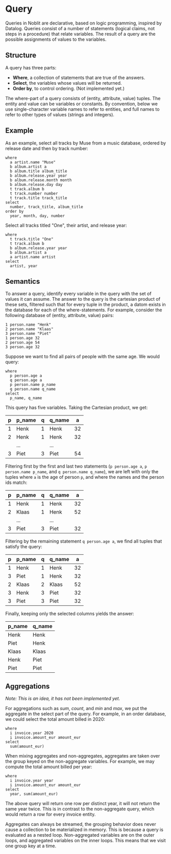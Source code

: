 # Query

Queries in Noblit are declarative, based on logic programming, inspired by
Datalog. Queries consist of a number of statements (logical claims, not steps in
a procedure) that relate variables. The result of a query are the possible
assignments of values to the variables.

## Structure

A query has three parts:

 * **Where**, a collection of statements that are true of the answers.
 * **Select**, the variables whose values will be returned.
 * **Order by**, to control ordering. (Not implemented yet.)

The where-part of a query consists of (entity, attribute, value) tuples. The
entity and value can be variables or constants. By convention, below we use
single-character variable names to refer to entities, and full names to refer
to other types of values (strings and integers).

## Example

As an example, select all tracks by Muse from a music database, ordered by
release date and then by track number:

    where
      a artist.name "Muse"
      b album.artist a
      b album.title album_title
      b album.release.year year
      b album.release.month month
      b album.release.day day
      t track.album b
      t track.number number
      t track.title track_title
    select
      number, track_title, album_title
    order by
      year, month, day, number

Select all tracks titled "One", their artist, and release year:

    where
      t track.title "One"
      t track.album b
      b album.release.year year
      b album.artist a
      a artist.name artist
    select
      artist, year

## Semantics

To answer a query, identify every variable in the query with the set of values
it can assume. The answer to the query is the cartesian product of these sets,
filtered such that for every tuple in the product, a datom exists in the
database for each of the where-statements. For example, consider the following
database of (entity, attribute, value) pairs:

    1 person.name "Henk"
    2 person.name "Klaas"
    3 person.name "Piet"
    1 person.age 32
    2 person.age 54
    3 person.age 32

Suppose we want to find all pairs of people with the same age. We would query:

    where
      p person.age a
      q person.age a
      p person.name p_name
      q person.name q_name
    select
      p_name, q_name

This query has five variables. Taking the Cartesian product, we get:

| p | p_name | q | q_name | a  |
|---|--------|---|--------|----|
| 1 | Henk   | 1 | Henk   | 32 |
| 2 | Henk   | 1 | Henk   | 32 |
|   | ...    |   | ...    |    |
| 3 | Piet   | 3 | Piet   | 54 |

Filtering first by the first and last two statements (`p person.age a`,
`p person.name p_name`, and `q person.name q_name`), we are left with only
the tuples where `a` is the age of person `p`, and where the names and the
person ids match:

| p | p_name | q | q_name | a  |
|---|--------|---|--------|----|
| 1 | Henk   | 1 | Henk   | 32 |
| 2 | Klaas  | 1 | Henk   | 52 |
|   | ...    |   | ...    |    |
| 3 | Piet   | 3 | Piet   | 32 |

Filtering by the remaining statement `q person.age a`, we find all tuples that
satisfy the query:

| p | p_name | q | q_name | a  |
|---|--------|---|--------|----|
| 1 | Henk   | 1 | Henk   | 32 |
| 3 | Piet   | 1 | Henk   | 32 |
| 2 | Klaas  | 2 | Klaas  | 52 |
| 3 | Henk   | 3 | Piet   | 32 |
| 3 | Piet   | 3 | Piet   | 32 |

Finally, keeping only the selected columns yields the answer:

| p_name | q_name |
|--------|--------|
| Henk   | Henk   |
| Piet   | Henk   |
| Klaas  | Klaas  |
| Henk   | Piet   |
| Piet   | Piet   |

## Aggregations

*Note: This is an idea, it has not been implemented yet.*

For aggregations such as _sum_, _count_, and _min_ and _max_, we put the
aggregate in the select part of the query. For example, in an order database,
we could select the total amount billed in 2020:

    where
      i invoice.year 2020
      i invoice.amount_eur amount_eur
    select
      sum(amount_eur)

When mixing aggregates and non-aggregates, aggregates are taken over the
group keyed on the non-aggregate variables. For example, we may compute the
total amount billed per year:

    where
      i invoice.year year
      i invoice.amount_eur amount_eur
    select
      year, sum(amount_eur)

The above query will return one row per distinct year, it will not return the
same year twice. This is in contrast to the non-aggregate query, which would
return a row for every invoice entity.

Aggregates can always be streamed, the grouping behavior does never cause a
collection to be materialized in memory. This is because a query is evaluated as
a nested loop. Non-aggregated variables are on the outer loops, and aggregated
variables on the inner loops. This means that we visit one group key at a time.
